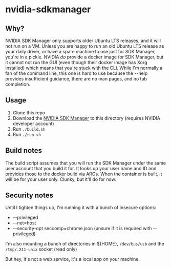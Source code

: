 # nvidia-sdkmanager

## Why?
NVIDIA SDK Manager only supports older Ubuntu LTS releases, and it will not run on a VM. Unless you are happy to run an old Ubuntu LTS release as your daily driver, or have a spare machine to use just for SDK Manager, you're in a pickle. NVIDIA _do_ provide a docker image for SDK Manager, but it cannot not run the GUI (even though their docker image has Xorg installed) which means that you're stuck with the CLI. While I'm normally a fan of the command line, this one is hard to use because the --help provides insufficient guidance, there are no man pages, and no tab completion.

## Usage
1. Clone this repo
2. Download the [NVIDIA SDK Manager](https://developer.nvidia.com/sdkmanager_deb) to this directory (requires NVIDIA developer account)
3. Run `./build.sh`
4. Run `./run.sh`

## Build notes
The build script assumes that you will run the SDK Manager under the same user account that you build it for. It looks up your user name and ID and provides those to the docker build via ARGs. When the container is built, it will be for your user only. Clunky, but it'll do for now.

## Security notes
Until I tighten things up, I'm running it with a bunch of insecure options:
* --privileged 
* --net=host 
* --security-opt seccomp=chrome.json (unsure if it is required with --privileged)

I'm also mounting a bunch of directories in ${HOME}, `/dev/bus/usb` and the `/tmp/.X11-unix` socket (read only)

But hey, it's not a web service, it's a local app on your machine.
